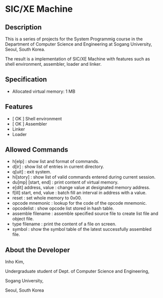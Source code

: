# SIC/XE Machine

## Description

This is a series of projects for the System Programmig course in the Department of Computer Science and Engineering at Sogang University, Seoul, South Korea.

The result is a implementation of SIC/XE Machine with features such as shell environment, assembler, loader and linker.


## Specification

- Allocated virtual memory: 1 MB


## Features

- [ OK ] Shell environment
- [ OK ] Assembler
- Linker
- Loader


## Allowed Commands

- h[elp] : show list and format of commands.
- d[ir] : show list of entries in current directory.
- q[uit] : exit system.
- hi[story] : show list of valid commands entered during current session.
- du[mp] [start, end] : print content of virtual memory.
- e[dit] address, value : change value at designated memory address.
- f[ill] start, end, value : batch fill an interval in address with a value.
- reset : set whole memory to 0x00.
- opcode mnemonic : lookup for the code of the opcode mnemonic.
- opcodelist : show opcode list stored in hash table.
- assemble filename : assemble specified source file to create list file and object file.
- type filename : print the content of a file on screen.
- symbol : show the symbol table of the latest successfully assembled file.


## About the Developer

Inho Kim,

Undergraduate student of Dept. of Computer Science and Engineering,

Sogang University,

Seoul, South Korea
